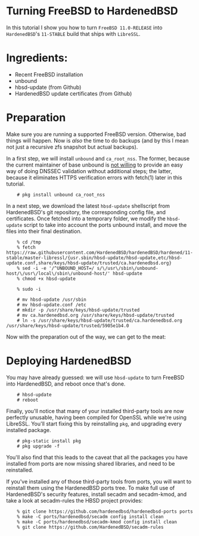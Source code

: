 Turning FreeBSD to HardenedBSD
==============================

In this tutorial I show you how to turn `FreeBSD 11.0-RELEASE` into
`HardenedBSD`'s `11-STABLE` build that ships with `LibreSSL`.

# Ingredients:

* Recent FreeBSD installation
* unbound
* hbsd-update (from Github)
* HardenedBSD update certificates (from Github)


# Preparation

Make sure you are running a supported FreeBSD version. Otherwise, bad things
will happen. Now is *also* the time to do backups (and by this I mean not just
a recursive zfs snapshot but actual backups).

In a first step, we will install `unbound` and `ca_root_nss`. The former,
because the current maintainer of base unbound is [not
willing](https://bugs.freebsd.org/bugzilla/show_bug.cgi?id=211507) to provide
an easy way of doing DNSSEC validation without additional steps; the latter,
because it eliminates HTTPS verification errors with fetch(1) later in this
tutorial.

```
    # pkg install unbound ca_root_nss
```

In a next step, we download the latest `hbsd-update` shellscript from
HardenedBSD's git repository, the corresponding config file, and certificates.
Once fetched into a temporary folder, we modify the `hbsd-update` script to
take into account the ports unbound install, and move the files into their
final destination. 

```
    % cd /tmp
    % fetch https://raw.githubusercontent.com/HardenedBSD/hardenedBSD/hardened/11-stable/master-libressl/{usr.sbin/hbsd-update/hbsd-update,etc/hbsd-update.conf,share/keys/hbsd-update/trusted/ca.hardenedbsd.org}
    % sed -i -e '/^UNBOUND_HOST=/ s/\/usr\/sbin\/unbound-host/\/usr\/local\/sbin\/unbound-host/' hbsd-update
    % chmod +x hbsd-update

    % sudo -i 

    # mv hbsd-update /usr/sbin
    # mv hbsd-update.conf /etc
    # mkdir -p /usr/share/keys/hbsd-update/trusted
    # mv ca.hardenedbsd.org /usr/share/keys/hbsd-update/trusted
    # ln -s /usr/share/keys/hbsd-update/trusted/ca.hardenedbsd.org /usr/share/keys/hbsd-update/trusted/5905e1b4.0
```

Now with the preparation out of the way, we can get to the meat:

# Deploying HardenedBSD

You may have already guessed: we will use `hbsd-update` to turn FreeBSD into
HardenedBSD, and reboot once that's done.

```
    # hbsd-update
    # reboot
```

Finally, you'll notice that many of your installed third-party tools are now
perfectly unusable, having been compiled for OpenSSL while we're using
LibreSSL. You'll start fixing this by reinstalling `pkg`, and upgrading every
installed package.

```
    # pkg-static install pkg
    # pkg upgrade -f
```

You'll also find that this leads to the caveat that all the packages you have
installed from ports are now missing shared libraries, and need to be
reinstalled.

If you've installed any of those third-party tools from ports, you will want to
reinstall them using the HardenedBSD ports tree. To make full use of
HardenedBSD's security features, install secadm and secadm-kmod, and take a
look at secadm-rules the HBSD project provides:

```
    % git clone https://github.com/hardenedbsd/hardenedbsd-ports ports
    % make -C ports/hardenedbsd/secadm config install clean
    % make -C ports/hardenedbsd/secadm-kmod config install clean
    % git clone https://github.com/HardenedBSD/secadm-rules
```
